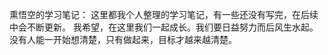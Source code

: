 熏悟空的学习笔记：
  这里都我个人整理的学习笔记，有一些还没有写完，在后续中会不断更新。
  我希望，在这里我们一起成长。我们要日益努力而后风生水起。
  没有人能一开始想清楚，只有做起来，目标才越来越清楚。
